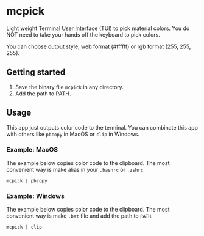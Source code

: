 # mcpick
Light weight Terminal User Interface (TUI) to pick material colors.
You do NOT need to take your hands off the keyboard to pick colors.

You can choose output style, web format (#ffffff) or rgb format (255, 255, 255).

## Getting started
1. Save the binary file `mcpick` in any directory.
1. Add the path to PATH.

## Usage
This app just outputs color code to the terminal. You can combinate this app with others like `pbcopy` in MacOS or `clip` in Windows.

### Example: MacOS
The example below copies color code to the clipboard. The most convenient way is make alias in your `.bashrc` or `.zshrc`.

```shell
mcpick | pbcopy
```

### Example: Windows
The example below copies color code to the clipboard. The most convenient way is make `.bat` file and add the path to `PATH`.

```shell
mcpick | clip
```